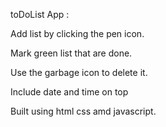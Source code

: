 toDoList App :

Add list by clicking the pen icon.

Mark green list that are done.

Use the garbage icon to delete it.

Include date and time on top

Built using html css amd javascript.
